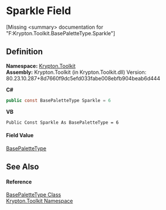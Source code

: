 # Sparkle Field


\[Missing &lt;summary&gt; documentation for "F:Krypton.Toolkit.BasePaletteType.Sparkle"\]



## Definition
**Namespace:** <a href="79d2eac2-21f4-54ff-7552-b20c33c30600.md">Krypton.Toolkit</a>  
**Assembly:** Krypton.Toolkit (in Krypton.Toolkit.dll) Version: 80.23.10.287+8d7660f9dc5efd033fabe008ebfb904beab6d444

**C#**
``` C#
public const BasePaletteType Sparkle = 6
```
**VB**
``` VB
Public Const Sparkle As BasePaletteType = 6
```



#### Field Value
<a href="37e059cc-c11d-0287-7188-423a844217b3.md">BasePaletteType</a>

## See Also


#### Reference
<a href="37e059cc-c11d-0287-7188-423a844217b3.md">BasePaletteType Class</a>  
<a href="79d2eac2-21f4-54ff-7552-b20c33c30600.md">Krypton.Toolkit Namespace</a>  
